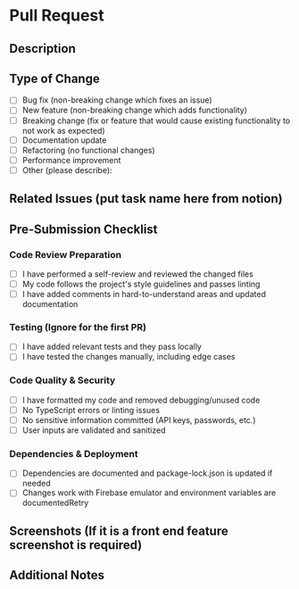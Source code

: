 # Pull Request

## Description
<!-- Provide a clear and concise description of your changes -->


## Type of Change
<!-- Mark the relevant option with an 'x' -->
- [ ] Bug fix (non-breaking change which fixes an issue)
- [ ] New feature (non-breaking change which adds functionality)
- [ ] Breaking change (fix or feature that would cause existing functionality to not work as expected)
- [ ] Documentation update
- [ ] Refactoring (no functional changes)
- [ ] Performance improvement
- [ ] Other (please describe):

## Related Issues (put task name here from notion)
<!-- Link any related issues here (e.g., Closes #123) -->


## Pre-Submission Checklist

### Code Review Preparation
- [ ] I have performed a self-review and reviewed the changed files
- [ ] My code follows the project's style guidelines and passes linting
- [ ] I have added comments in hard-to-understand areas and updated documentation

### Testing (Ignore for the first PR)
- [ ] I have added relevant tests and they pass locally
- [ ] I have tested the changes manually, including edge cases

### Code Quality & Security
- [ ] I have formatted my code and removed debugging/unused code
- [ ] No TypeScript errors or linting issues
- [ ] No sensitive information committed (API keys, passwords, etc.)
- [ ] User inputs are validated and sanitized

### Dependencies & Deployment
- [ ] Dependencies are documented and package-lock.json is updated if needed
- [ ] Changes work with Firebase emulator and environment variables are documentedRetry

## Screenshots (If it is a front end feature screenshot is required)
<!-- If applicable, add screenshots to help explain your changes -->


## Additional Notes
<!-- Any additional information that reviewers should know -->
